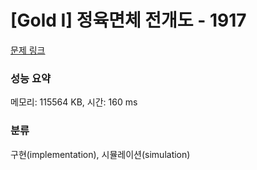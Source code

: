 # [Gold I] 정육면체 전개도 - 1917 

[문제 링크](https://www.acmicpc.net/problem/1917) 

### 성능 요약

메모리: 115564 KB, 시간: 160 ms

### 분류

구현(implementation), 시뮬레이션(simulation)

